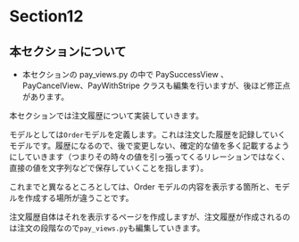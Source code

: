 # Section12

## 本セクションについて

- 本セクションの pay_views.py の中で PaySuccessView 、PayCancelView、PayWithStripe クラスも編集を行いますが、後ほど修正点があります。

本セクションでは注文履歴について実装していきます。

モデルとしては`Order`モデルを定義します。これは注文した履歴を記録していくモデルです。履歴になるので、後で変更しない、確定的な値を多く記載するようにしていきます（つまりその時々の値を引っ張ってくるリレーションではなく、直接の値を文字列などで保存していくことを指します）。

これまでと異なるところとしては、Order モデルの内容を表示する箇所と、モデルを作成する場所が違うことです。

注文履歴自体はそれを表示するページを作成しますが、注文履歴が作成されるのは注文の段階なので`pay_views.py`も編集していきます。
